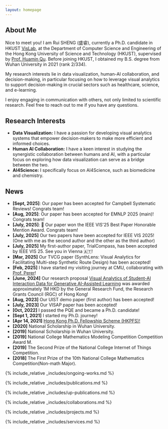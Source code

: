 ```yaml
---
layout: homepage
---
```


## About Me
Nice to meet you! I am Rui SHENG (盛睿), currently a Ph.D. candidate in HKUST <a href="http://vis.cse.ust.hk/">VisLab</a>, at the Department of Computer Science and Engineering of the Hong Kong University of Science and Technology (HKUST), supervised by <a href="http://huamin.org/">Prof. Huamin Qu</a>. Before joining HKUST, I obtained my B.S. degree from Wuhan University in 2021 (rank 2/334). 

My research interests lie in data visualization, human-AI collaboration, and decision-making, in particular focusing on how to leverage visual analytics to support decision-making in crucial sectors such as healthcare, science, and e-learning.

I enjoy engaging in communication with others, not only limited to scientific research. Feel free to reach out to me if you have any questions.

## Research Interests

- **Data Visualization:** I have a passion for developing visual analytics systems that empower decision-makers to make more efficient and informed choices.
- **Human AI Collaboration:** I have a keen interest in studying the synergistic collaboration between humans and AI, with a particular focus on exploring how data visualization can serve as a bridge between the two.
- **AI4Science:** I specifically focus on AI4Science, such as biomedicine and chemistry.

## News
- **[Sept, 2025]**: Our paper has been accepted for Campbell Systematic Reviews! Congrats team!
- **[Aug, 2025]**: Our paper has been accepted for EMNLP 2025 (main)! Congrats team!
- **[July, 2025]**: 🏅 Our paper won the IEEE VIS'25 Best Paper Honorable Mention Award. Congrats team!
- **[July, 2025]** Our two papers have been accepted for IEEE VIS 2025! (One with me as the second author and the other as the third author)
- **[July, 2025]** My first-author paper, TrialCompass, has been accepted by IEEE VIS 25. See you in Vienna 🇦🇹!
- **[Mar, 2025]** Our TVCG paper (SynthLens: Visual Analytics for Facilitating Multi-step Synthetic Route Design) has been accepted!
- **[Feb, 2025]** I have started my visiting journey at CMU, collaborating with [Prof. Perer](https://perer.org/)!
- **[June, 2024]** Our research proposal [Visual Analytics of Student-AI Interaction Data for Generative AI-Assisted Learning](https://cerg1.ugc.edu.hk/cergprod/scrrm00541.jsp) was awarded approximately 1M HKD by the General Research Fund, the Research Grants Council (RGC) of Hong Kong!
- **[Aug, 2023]** Our UIST demo paper (first author) has been accepted!
- **[July, 2023]** Our VISAP paper has been accepted!
- **[Oct, 2022]** I passed the PQE and became a Ph.D. candidate!
- **[Sept 1, 2021]** I started my Ph.D. journey!
- **[Apr 14, 2021]** [Hong Kong Ph.D. Fellowship Scheme (HKPFS)!](https://cerg1.ugc.edu.hk/hkpfs/index.html)
- **[2020]** National Scholarship in Wuhan University.
- **[2019]** National Scholarship in Wuhan University.
- **[2019]** National College Mathematics Modeling Competition Competition Award M.
- **[2019]** The Second Prize of the National College Internet of Things Competition.
- **[2018]** The First Prize of the 10th National College Mathematics Competition(Non-math Major).

{% include_relative _includes/ongoing-works.md %}

{% include_relative _includes/publications.md %}

{% include_relative _includes/up-publications.md %}

{% include_relative _includes/collaborations.md %}

{% include_relative _includes/projects.md %}

{% include_relative _includes/services.md %}
